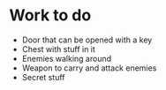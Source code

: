 # Work to do

- Door that can be opened with a key
- Chest with stuff in it
- Enemies walking around
- Weapon to carry and attack enemies
- Secret stuff
